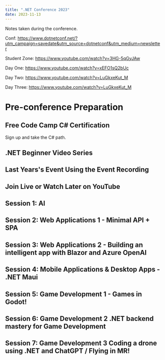 ```yaml
---
title: ".NET Conference 2023"
date: 2023-11-13
---
```


Notes taken during the conference.

Conf: https://www.dotnetconf.net/?utm_campaign=savedate&utm_source=dotnetconf&utm_medium=newsletter

Student Zone: https://www.youtube.com/watch?v=3HG-5qGyJAw

Day One: https://www.youtube.com/watch?v=xEFO1sQ2bUc

Day Two: https://www.youtube.com/watch?v=LuGkxeKut_M

Day Three: https://www.youtube.com/watch?v=LuGkxeKut_M

# Pre-conference Preparation

## Free Code Camp C# Certification
Sign up and take the C# path.

## .NET Beginner Video Series

## Last Years's Event Using the Event Recording

## Join Live or Watch Later on YouTube

## Session 1: AI

## Session 2: Web Applications 1 - Minimal API + SPA

## Session 3: Web Applications 2 - Building an intelligent app with Blazor and Azure OpenAI

## Session 4: Mobile Applications & Desktop Apps - .NET Maui

## Session 5: Game Development 1 - Games in Godot!

## Session 6: Game Development 2 .NET backend mastery for Game Development

## Session 7: Game Development 3 Coding a drone using .NET and ChatGPT / Flying in MR!
